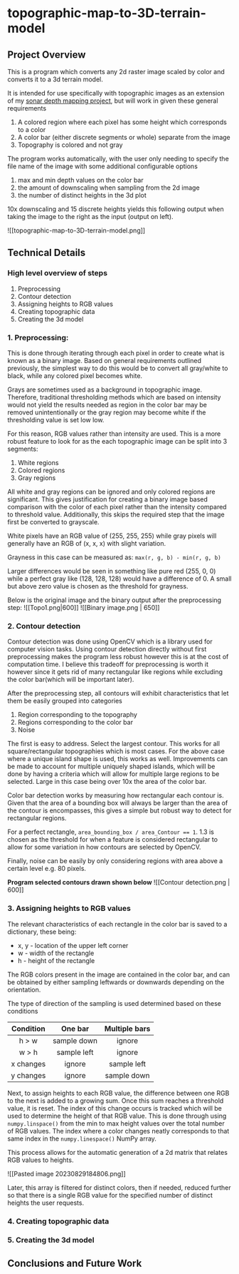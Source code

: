 # topographic-map-to-3D-terrain-model
 

## Project Overview

This is a program which converts any 2d raster image scaled by color and converts it to a 3d terrain model. 

It is intended for use specifically with topographic images as an extension of my [sonar depth mapping project](https://github.com/georgelin-eng/Sonar-Depth-Mapping-System/tree/main), but will work in given these general requirements

1. A colored region where each pixel has some height which corresponds to a color
2. A color bar (either discrete segments or whole) separate from the image
3. Topography is colored and not gray

The program works automatically, with the user only needing to specify the file name of the image with some additional configurable options 
1. max and min depth values on the color bar
2. the amount of downscaling when sampling from the 2d image
3. the number of distinct heights in the 3d plot


10x downscaling and 15 discrete heights yields this following output when taking the image to the right as the input (output on left).

![[topographic-map-to-3D-terrain-model.png]]




## Technical Details

### High level overview of steps
1. Preprocessing
2. Contour detection
3. Assigning heights to RGB values
4. Creating topographic data
5. Creating the 3d model

### 1. Preprocessing:
This is done through iterating through each pixel in order to create what is known as a binary image. Based on general requirements outlined previously, the simplest way to do this would be to convert all gray/white to black, while any colored pixel becomes white. 

Grays are sometimes used as a background in topographic image. Therefore, traditional thresholding methods which are based on intensity would not yield the results needed as region in the color bar may be removed unintentionally or the gray region may become white if the thresholding value is set low low.

For this reason, RGB values rather than intensity are used. This is a more robust feature to look for as the each topographic image can be split into 3 segments:
1. White regions
2. Colored regions
3. Gray regions

All white and gray regions can be ignored and only colored regions are significant. This gives justification for creating a binary image based comparison with the color of each pixel rather than the intensity compared to threshold value. Additionally, this skips the required step that the image first be converted to grayscale.

White pixels have an RGB value of (255, 255, 255) while gray pixels will generally have an RGB of (x, x, x) with slight variation. 

Grayness in this case can be measured as: `max(r, g, b) - min(r, g, b)`

Larger differences would be seen in something like pure red (255, 0, 0) while a perfect gray like (128, 128, 128) would have a difference of 0. A small but above zero value is chosen as the threshold for grayness. 


Below is the original image and the binary output after the preprocessing step: 
![[Topo1.png|600]]
![[Binary image.png | 650]]



### 2. Contour detection
Contour detection was done using OpenCV which is a library used for computer vision tasks. Using contour detection directly without first preprocessing makes the program less robust however this is at the cost of computation time. I believe this tradeoff for preprocessing is worth it however since it gets rid of many rectangular like regions while excluding the color bar(which will be important later). 

After the preprocessing step, all contours will exhibit characteristics that let them be easily grouped into categories
1. Region corresponding to the topography
2. Regions corresponding to the color bar
3. Noise

The first is easy to address. Select the largest contour. This works for all square/rectangular topographies which is most cases. For the above case where a unique island shape is used, this works as well. 
Improvements can be made to account for multiple uniquely shaped islands, which will be done by having a criteria which will allow for multiple large regions to be selected. Large in this case being over 10x the area of the color bar.

Color bar detection works by measuring how rectangular each contour is. Given that the area of a bounding box will always be larger than the area of the contour is encompasses, this gives a simple but robust way to detect for rectangular regions. 

For a perfect rectangle, `area_bounding_box / area_Contour == 1`. 1.3 is chosen as the threshold for when a feature is considered rectangular to allow for some variation in how contours are selected by OpenCV. 

Finally, noise can be easily by only considering regions with area above a certain level e.g. 80 pixels. 


**Program selected contours drawn shown below**
![[Contour detection.png | 600]]

### 3. Assigning heights to RGB values

The relevant characteristics of each rectangle in the color bar is saved to a dictionary, these being:
- x, y - location of the upper left corner
- w - width of the rectangle
- h - height of the rectangle

The RGB colors present in the image are contained in the color bar, and can be obtained by either sampling leftwards or downwards depending on the orientation. 

The type of direction of the sampling is used determined based on these conditions

| Condition |   One bar   | Multiple bars |
|:---------:|:-----------:|:-------------:|
|   h > w   | sample down |    ignore     | 
|   w > h   | sample left |    ignore     |
| x changes |   ignore    |  sample left  |
| y changes |   ignore    |  sample down  |

Next, to assign heights to each RGB value, the difference between one RGB to the next is added to a growing sum. Once this sum reaches a threshold value, it is reset. The index of this change occurs is tracked which will be used to determine the height of that RGB value. This is done through using `numpy.linspace()` from the min to max height values over the total number of RGB values. The index where a color changes neatly corresponds to that same index in the `numpy.linespace()` NumPy array. 

This process allows for the automatic generation of a 2d matrix that relates RGB values to heights.

![[Pasted image 20230829184806.png]]

Later, this array is filtered for distinct colors, then if needed, reduced further so that there is a single RGB value for the specified number of distinct heights the user requests. 

### 4. Creating topographic data





### 5. Creating the 3d model




## Conclusions and Future Work
